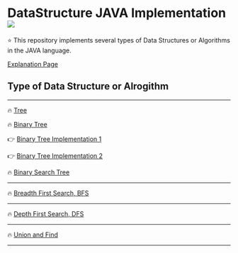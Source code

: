 # DataStructure JAVA Implementation <img src = "https://img.shields.io/badge/JAVA-007396?style=for-the-badge&logo=java&logoColor=white">

:star: This repository implements several types of Data Structures or Algorithms in the JAVA language. 

[Explanation Page](https://lunareclipse000.wordpress.com/category/%ed%94%84%eb%a1%9c%ea%b7%b8%eb%9e%98%eb%b0%8d-%ec%8a%a4%ed%84%b0%eb%94%94/%ec%9e%90%eb%a3%8c%ea%b5%ac%ec%a1%b0/)

## Type of Data Structure or Alrogithm

-----

:fire: [Tree](https://lunareclipse000.wordpress.com/2024/01/23/tree/)

:fire: [Binary Tree](https://lunareclipse000.wordpress.com/2024/01/26/binary-tree/)

  :point_right: [Binary Tree Implementation 1](https://lunareclipse000.wordpress.com/2024/01/27/binary-tree-%ea%b5%ac%ed%98%84java/)

  :point_right: [Binary Tree Implementation 2](https://lunareclipse000.wordpress.com/2024/01/27/binary-tree-%ea%b5%ac%ed%98%84java-2/)

:fire: [Binary Search Tree](https://lunareclipse000.wordpress.com/2024/02/03/binary-search-treejava/)

-----

:fire: [Breadth First Search, BFS](https://lunareclipse000.wordpress.com/2024/01/28/bfsbreadth-first-search/)

-----

:fire: [Depth First Search, DFS](https://lunareclipse000.wordpress.com/2024/01/29/dfsdepth-first-search/)

-----

:fire: [Union and Find](https://lunareclipse000.wordpress.com/2024/02/09/union-finddisjoint-set-algorithm-java/)

-----

